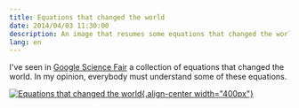 ```yaml
---
title: Equations that changed the world
date: 2014/04/03 11:30:00
description: An image that resumes some equations that changed the world
lang: en
---
```


I\'ve seen in [Google Science
Fair](https://plus.google.com/+GoogleScienceFair) a collection of
equations that changed the world. In my opinion, everybody must
understand some of these equations.

[![Equations that changed the world](https://lh4.googleusercontent.com/-FHTLwqgD_9Y/Uzw9gQoOzWI/AAAAAAAAzPo/wYMfpR33uqM/w319-h417-no/10013908_458548124276223_2085950828_n.jpg){.align-center
width="400px"}](https://plus.google.com/108818810955465968635/posts/MQ6e6NXNGTf)


